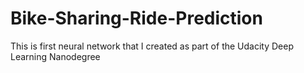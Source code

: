 # Bike-Sharing-Ride-Prediction
This is first neural network that I created as part of the Udacity Deep Learning Nanodegree

